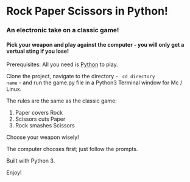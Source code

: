 # Rock Paper Scissors in Python!
### An electronic take on a classic game!
#### Pick your weapon and play against the computer - you will only get a vertual sting if you lose!

Prerequisites: All you need is [Python](http://www.python.org/download/releases/3.0) to play.

Clone the project, navigate to the directory - <code> cd directory name</code> - and run the game.py file in a Python3 Terminal window for Mc / Linux.

The rules are the same as the classic game:
1. Paper covers Rock
2. Scissors cuts Paper
3. Rock smashes Scissors

Choose your weapon wisely!

The computer chooses first; just follow the prompts.

Built with Python 3.

Enjoy!
